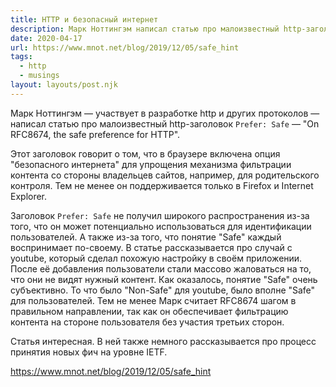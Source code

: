 ```yaml
---
title: HTTP и безопасный интернет
description: Марк Ноттингэм написал статью про малоизвестный http-заголовок Prefer Safe
date: 2020-04-17
url: https://www.mnot.net/blog/2019/12/05/safe_hint
tags:
  - http
  - musings
layout: layouts/post.njk
---
```

Марк Ноттингэм — участвует в разработке http и других протоколов — написал статью про малоизвестный http-заголовок `Prefer: Safe` — "On RFC8674, the safe preference for HTTP".

Этот заголовок говорит о том, что в браузере включена опция "безопасного интернета" для упрощения механизма фильтрации контента со стороны владельцев сайтов, например, для родительского контроля. Тем не менее он поддерживается только в Firefox и Internet Explorer.

Заголовок `Prefer: Safe` не получил широкого распространения из-за того, что он может потенциально использоваться для идентификации пользователей. А также из-за того, что понятие "Safe" каждый воспринимает по-своему. В статье рассказывается про случай с youtube, который сделал похожую настройку в своём приложении. После её добавления пользователи стали массово жаловаться на то, что они не видят нужный контент. Как оказалось, понятие "Safe" очень субъективно. То что было "Non-Safe" для youtube, было вполне "Safe" для пользователей. Тем не менее Марк считает RFC8674 шагом в правильном направлении, так как он обеспечивает фильтрацию контента на стороне пользователя без участия третьих сторон.

Cтатья интересная. В ней также немного рассказывается про процесс принятия новых фич на уровне IETF.

https://www.mnot.net/blog/2019/12/05/safe_hint

